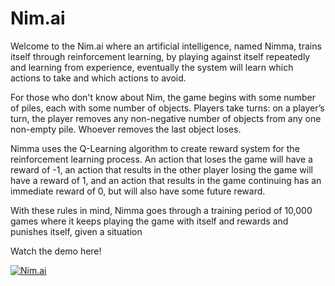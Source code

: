 # Nim.ai
Welcome to the Nim.ai where an artificial intelligence, named Nimma, trains itself through reinforcement learning, by playing against itself repeatedly and learning from experience, eventually the system will learn which actions to take and which actions to avoid. 

For those who don't know about Nim, the game begins with some number of piles, each with some number of objects. Players take turns: on a player’s turn, the player removes any non-negative number of objects from any one non-empty pile. Whoever removes the last object loses.

Nimma uses the Q-Learning algorithm to create reward system for the reinforcement learning process. An action that loses the game will have a reward of -1, an action that results in the other player losing the game will have a reward of 1, and an action that results in the game continuing has an immediate reward of 0, but will also have some future reward. 

With these rules in mind, Nimma goes through a training period of 10,000 games where it keeps playing the game with itself and rewards and punishes itself, given a situation 

Watch the demo here!

[![Nim.ai](http://img.youtube.com/vi/GM1IGPXVKPk/0.jpg)](http:/https://youtu.be/GM1IGPXVKPk "Nim.ai Demo")

